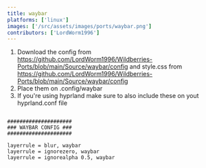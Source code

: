 ```yaml
---
title: waybar
platforms: ['linux']
images: ['/src/assets/images/ports/waybar.png']
contributors: ['LordWorm1996']
---
```


1. Download the config from https://github.com/LordWorm1996/Wildberries-Ports/blob/main/Source/waybar/config and style.css from https://github.com/LordWorm1996/Wildberries-Ports/blob/main/Source/waybar/config
2. Place them on .config/waybar
3. If you're using hyprland make sure to also include these on yout hyprland.conf file

```

#####################
### WAYBAR CONFIG ###
#####################

layerrule = blur, waybar
layerrule = ignorezero, waybar
layerrule = ignorealpha 0.5, waybar

```
